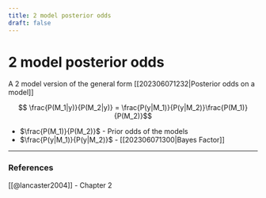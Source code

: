 ```yaml
---
title: 2 model posterior odds
draft: false
---
```

# 2 model posterior odds
A 2 model version of the general form [[202306071232|Posterior odds on a model]] 

$$ \frac{P(M_1|y)}{P(M_2|y)} = \frac{P(y|M_1)}{P(y|M_2)}\frac{P(M_1)}{P(M_2)}$$

- $\frac{P(M_1)}{P(M_2)}$ - Prior odds of the models
- $\frac{P(y|M_1)}{P(y|M_2)}$ - [[202306071300|Bayes Factor]]

---
### References
[[@lancaster2004]] - Chapter 2